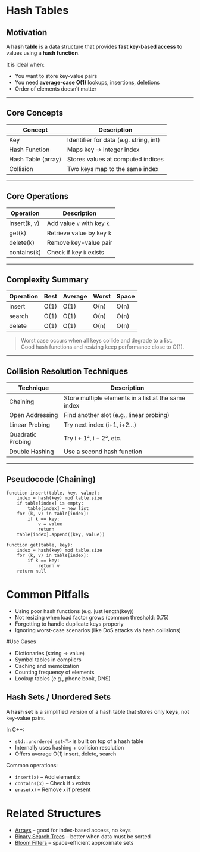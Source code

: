 # Hash Tables

## Motivation

A **hash table** is a data structure that provides **fast key-based access** to values using a **hash function**.

It is ideal when:
- You want to store key-value pairs
- You need **average-case O(1)** lookups, insertions, deletions
- Order of elements doesn’t matter

---

## Core Concepts

| Concept             | Description                                        |
|---------------------|----------------------------------------------------|
| Key                 | Identifier for data (e.g. string, int)             |
| Hash Function       | Maps key → integer index                           |
| Hash Table (array)  | Stores values at computed indices                  |
| Collision           | Two keys map to the same index                     |

---

## Core Operations

| Operation     | Description                             |
|---------------|-----------------------------------------|
| insert(k, v)  | Add value `v` with key `k`              |
| get(k)        | Retrieve value by key `k`               |
| delete(k)     | Remove key-value pair                   |
| contains(k)   | Check if key `k` exists                 |

---

## Complexity Summary

| Operation | Best | Average | Worst | Space  |
|-----------|------|---------|-------|--------|
| insert    | O(1) | O(1)    | O(n)  | O(n)   |
| search    | O(1) | O(1)    | O(n)  | O(n)   |
| delete    | O(1) | O(1)    | O(n)  | O(n)   |

> Worst case occurs when all keys collide and degrade to a list.  
> Good hash functions and resizing keep performance close to O(1).

---

## Collision Resolution Techniques

| Technique         | Description                                         |
|-------------------|-----------------------------------------------------|
| Chaining          | Store multiple elements in a list at the same index |
| Open Addressing   | Find another slot (e.g., linear probing)            |
| Linear Probing    | Try next index (i+1, i+2...)                        |
| Quadratic Probing | Try i + 1², i + 2², etc.                            |
| Double Hashing    | Use a second hash function                          |

---

## Pseudocode (Chaining)

```pseudo
function insert(table, key, value):
    index = hash(key) mod table.size
    if table[index] is empty:
        table[index] = new list
    for (k, v) in table[index]:
        if k == key:
            v = value
            return
    table[index].append((key, value))

function get(table, key):
    index = hash(key) mod table.size
    for (k, v) in table[index]:
        if k == key:
            return v
    return null
```

# Common Pitfalls
- Using poor hash functions (e.g. just length(key))
- Not resizing when load factor grows (common threshold: 0.75)
- Forgetting to handle duplicate keys properly
- Ignoring worst-case scenarios (like DoS attacks via hash collisions)

#Use Cases
- Dictionaries (string → value)
- Symbol tables in compilers
- Caching and memoization
- Counting frequency of elements
- Lookup tables (e.g., phone book, DNS)

## Hash Sets / Unordered Sets

A **hash set** is a simplified version of a hash table that stores only **keys**, not key-value pairs.

In C++:  
- `std::unordered_set<T>` is built on top of a hash table  
- Internally uses hashing + collision resolution  
- Offers average O(1) insert, delete, search

Common operations:
- `insert(x)` – Add element `x`
- `contains(x)` – Check if `x` exists
- `erase(x)` – Remove `x` if present

# Related Structures
- [Arrays](01_Arrays.md) – good for index-based access, no keys
- [Binary Search Trees](14_BST.md) – better when data must be sorted
- [Bloom Filters](17_BloomFilters.md) – space-efficient approximate sets
